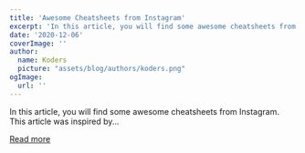 ```yaml
---
title: 'Awesome Cheatsheets from Instagram'
excerpt: 'In this article, you will find some awesome cheatsheets from Instagram. This article was inspired by...'
date: '2020-12-06'
coverImage: ''
author:
  name: Koders
  picture: "assets/blog/authors/koders.png"
ogImage:
  url: ''
---
```


In this article, you will find some awesome cheatsheets from Instagram. This article was inspired by...

[Read more](https://dev.to/hb/awesome-cheatsheets-from-instagram-47a8)
